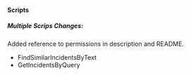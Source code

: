 
#### Scripts
##### Multiple Scrips Changes:
Added reference to permissions in description and README.
- FindSimilarIncidentsByText
- GetIncidentsByQuery
